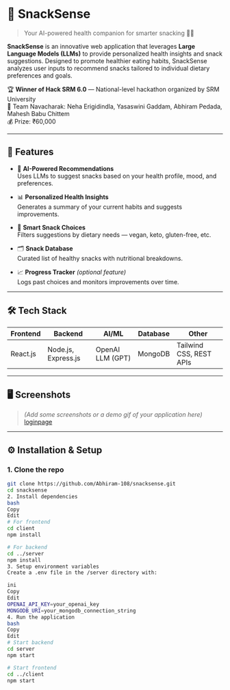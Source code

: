 # 🧠 SnackSense

> Your AI-powered health companion for smarter snacking 🍎🍫

**SnackSense** is an innovative web application that leverages **Large Language Models (LLMs)** to provide personalized health insights and snack suggestions. Designed to promote healthier eating habits, SnackSense analyzes user inputs to recommend snacks tailored to individual dietary preferences and goals.

🏆 **Winner of Hack SRM 6.0** — National-level hackathon organized by SRM University  
👥 Team Navacharak: Neha Erigidindla, Yasaswini Gaddam, Abhiram Pedada, Mahesh Babu Chittem  
💰 Prize: ₹60,000

---

## 🚀 Features

- 🧠 **AI-Powered Recommendations**  
  Uses LLMs to suggest snacks based on your health profile, mood, and preferences.

- 📊 **Personalized Health Insights**  
  Generates a summary of your current habits and suggests improvements.

- 🥗 **Smart Snack Choices**  
  Filters suggestions by dietary needs — vegan, keto, gluten-free, etc.

- 🗂️ **Snack Database**  
  Curated list of healthy snacks with nutritional breakdowns.

- 📈 **Progress Tracker** *(optional feature)*  
  Logs past choices and monitors improvements over time.

---

## 🛠️ Tech Stack

| Frontend       | Backend       | AI/ML           | Database        | Other         |
|----------------|----------------|------------------|------------------|---------------|
| React.js       | Node.js, Express.js | OpenAI LLM (GPT) | MongoDB          | Tailwind CSS, REST APIs |

---

## 🖥️ Screenshots

> *(Add some screenshots or a demo gif of your application here)*
[loginpage](https://github.com/user-attachments/assets/0d9e2e66-b087-473c-94bb-667f0a637365)

---

## ⚙️ Installation & Setup

### 1. Clone the repo
```bash
git clone https://github.com/Abhiram-108/snacksense.git
cd snacksense
2. Install dependencies
bash
Copy
Edit
# For frontend
cd client
npm install

# For backend
cd ../server
npm install
3. Setup environment variables
Create a .env file in the /server directory with:

ini
Copy
Edit
OPENAI_API_KEY=your_openai_key
MONGODB_URI=your_mongodb_connection_string
4. Run the application
bash
Copy
Edit
# Start backend
cd server
npm start

# Start frontend
cd ../client
npm start







